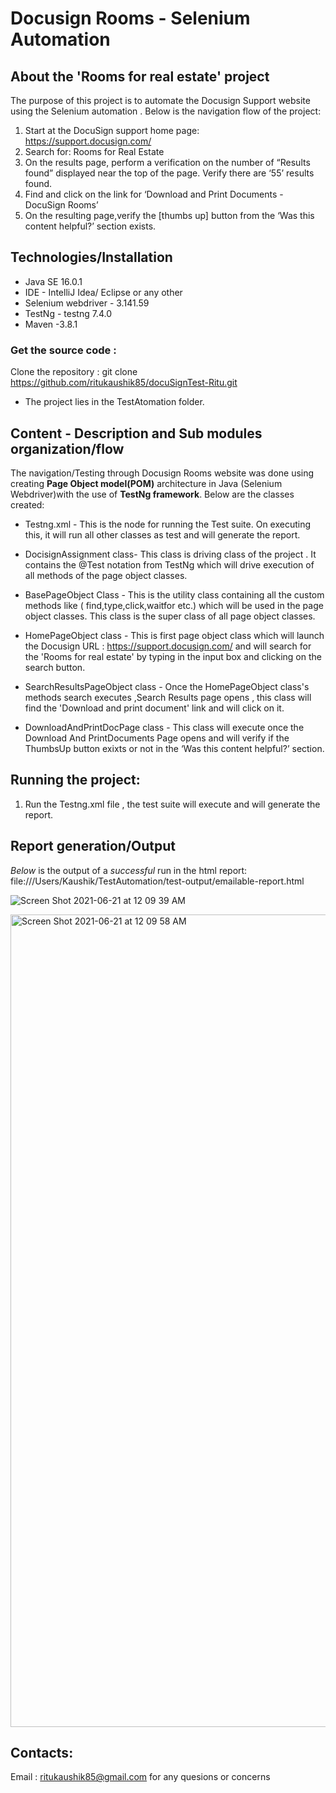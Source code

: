 # Docusign Rooms  - Selenium Automation
## About the 'Rooms for real estate' project
The purpose of this project is to automate the Docusign Support website using the Selenium automation .
Below is the navigation flow of the project:
1) Start at the DocuSign support home page: https://support.docusign.com/
2) Search for: Rooms for Real Estate
3) On the results page, perform a verification on the number of “Results found” displayed near the
   top of the page. Verify there are ‘55’ results found.
5) Find and click on the link for ‘Download and Print Documents - DocuSign Rooms’
6) On the resulting page,verify the [thumbs up] button from the ‘Was this content helpful?’
section exists.

## Technologies/Installation
* Java SE 16.0.1
* IDE - IntelliJ Idea/ Eclipse or any other 
* Selenium webdriver - 3.141.59
* TestNg - testng 7.4.0
* Maven -3.8.1

### Get the source code :
Clone the repository : 
git clone https://github.com/ritukaushik85/docuSignTest-Ritu.git
* The project lies in the TestAtomation folder.

## Content - Description and Sub modules organization/flow 

The navigation/Testing through Docusign Rooms website was done using creating **Page Object model(POM)** architecture in Java (Selenium Webdriver)with the use of **TestNg framework**. Below are the classes created:
* Testng.xml - This is the node for running the Test suite. On executing this, it will run all other classes as test and will generate the report.

* DocisignAssignment class- This class is driving class of the project . It contains the @Test notation from TestNg which will drive execution of all methods of the page object classes.

* BasePageObject Class - This is the utility class containing all the custom  methods like ( find,type,click,waitfor etc.) which will be used in the page object classes. This class is the super class of all page object classes.

* HomePageObject class - This is first page object class which will launch the Docusign URL : https://support.docusign.com/ and will search for the 'Rooms for real estate' by typing in the input box and clicking on the search button.

* SearchResultsPageObject class - Once the HomePageObject class's methods search executes ,Search Results page opens , this class will find the 'Download and print document' link and will click on it.

* DownloadAndPrintDocPage class - This class will execute once the Download And PrintDocuments Page opens and will verify if the ThumbsUp button exixts or not in the ‘Was this content helpful?’ section.

## Running the project:  
1) Run the Testng.xml file , the test suite will execute and will generate the report.

## Report generation/Output
*Below* is the output of a *successful* run in the html report:  
file:///Users/Kaushik/TestAutomation/test-output/emailable-report.html

![Screen Shot 2021-06-21 at 12 09 39 AM](https://user-images.githubusercontent.com/86083485/122711047-23bbcd80-d227-11eb-939e-e1bfd99072d3.png)  

<img width="1300" alt="Screen Shot 2021-06-21 at 12 09 58 AM" src="https://user-images.githubusercontent.com/86083485/122711130-4a7a0400-d227-11eb-9393-c02720fc72fb.png">


## Contacts:  
Email : ritukaushik85@gmail.com for any quesions or concerns
